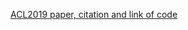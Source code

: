 
[ACL2019 paper, citation and link of code](https://github.com/zhaoguangxiang/NLP-Conferences-Code/blob/master/ACL/2019/ACL2019.md)


